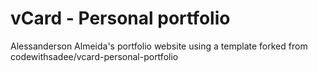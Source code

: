 # vCard - Personal portfolio

Alessanderson Almeida's portfolio website using a template forked from codewithsadee/vcard-personal-portfolio